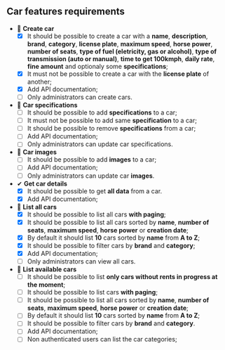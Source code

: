 ## Car features requirements

- 📅 **Create car**
  - [x] It should be possible to create a car with a **name**, **description**, **brand**, **category**, **license plate**, **maximum speed**, **horse power**, **number of seats**, **type of fuel (eletricity, gas or alcohol)**, **type of transmission (auto or manual)**, **time to get 100kmph**, **daily rate**, **fine amount** and optionaly some **specifications**;
  - [x] It must not be possible to create a car with the **license plate** of another;
  - [x] Add API documentation;
  - [ ] Only administrators can create cars.

- 📅 **Car specifications**
  - [ ] It should be possible to add **specifications** to a car;
  - [ ] It must not be possible to add same **specification** to a car;
  - [ ] It should be possible to remove **specifications** from a car;
  - [ ] Add API documentation;
  - [ ] Only administrators can update car specifications.

- 📅 **Car images**
  - [ ] It should be possible to add **images** to a car;
  - [ ] Add API documentation;
  - [ ] Only administrators can update car **images**.

- ✔ **Get car details**
  - [x] It should be possible to get **all data** from a car.
  - [x] Add API documentation;

- 📅 **List all cars**
  - [x] It should be possible to list all cars **with paging**;
  - [x] It should be possible to list all cars sorted by **name**, **number of seats**, **maximum speed**, **horse power** or **creation date**;
  - [x] By default it should list **10** cars sorted by **name** from **A to Z**;
  - [x] It should be possible to filter cars by **brand** and **category**;
  - [x] Add API documentation;
  - [ ] Only administrators can view all cars.

- 📅 **List available cars**
  - [ ] It should be possible to list **only cars without rents in progress at the moment**;
  - [ ] It should be possible to list cars **with paging**;
  - [ ] It should be possible to list all cars sorted by **name**, **number of seats**, **maximum speed**, **horse power** or **creation date**;
  - [ ] By default it should list **10** cars sorted by **name** from **A to Z**;
  - [ ] It should be possible to filter cars by **brand** and **category**.
  - [ ] Add API documentation;
  - [ ] Non authenticated users can list the car categories;
